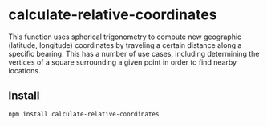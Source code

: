 # calculate-relative-coordinates

This function uses spherical trigonometry to compute new geographic (latitude, longitude) coordinates by traveling a certain distance along a specific bearing. This has a number of use cases, including determining the vertices of a square surrounding a given point in order to find nearby locations.

## Install

`npm install calculate-relative-coordinates`
